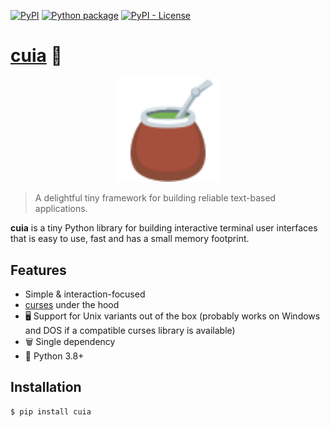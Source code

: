 [![PyPI](https://img.shields.io/pypi/v/cuia)](https://pypi.org/project/cuia/)
[![Python package](https://github.com/getcuia/cuia/actions/workflows/python-package.yml/badge.svg)](https://github.com/getcuia/cuia/actions/workflows/python-package.yml)
[![PyPI - License](https://img.shields.io/pypi/l/cuia)](https://github.com/getcuia/cuia/blob/main/LICENSE)

# [cuia](https://github.com/getcuia/cuia#readme) 🧉

<div align="center">
    <img class="hero" src="https://github.com/getcuia/cuia/raw/main/banner.svg" alt="cuia" width="33%" />
</div>

> A delightful tiny framework for building reliable text-based applications.

**cuia** is a tiny Python library for building interactive terminal user
interfaces that is easy to use, fast and has a small memory footprint.

## Features

-   Simple & interaction-focused
-   [curses](https://docs.python.org/3/library/curses.html) under the hood
-   🖥️ Support for Unix variants out of the box (probably works on Windows and
    DOS if a compatible curses library is available)
-   🗑️ Single dependency
-   🐍 Python 3.8+

## Installation

```console
$ pip install cuia
```
